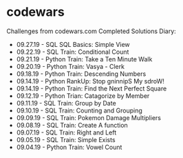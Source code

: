 # codewars
Challenges from codewars.com
Completed Solutions Diary:
 - 09.27.19 - SQL     SQL Basics: Simple View
 - 09.22.19 - SQL     Train: Conditional Count
 - 09.21.19 - Python  Train: Take a Ten Minute Walk
 - 09.20.19 - Python  Train: Vasya - Clerk
 - 09.18.19 - Python  Train: Descending Numbers
 - 09.14.19 - Python  RankUp: Stop gninnipS My sdroW!
 - 09.14.19 - Python  Train: Find the Next Perfect Square
 - 09.12.19 - Python  Trian: Catagorize by Member
 - 09.11.19 - SQL     Train: Group by Date
 - 09.10.19 - SQL     Train: Counting and Grouping
 - 09.09.19 - SQL     Train: Pokemon Damage Multipliers
 - 09.08.19 - SQL     Train: Create A function
 - 09.07.19 - SQL     Train: Right and Left
 - 09.05.19 - SQL     Train: Simple Exists
 - 09.04.19 - Python  Train: Vowel Count

